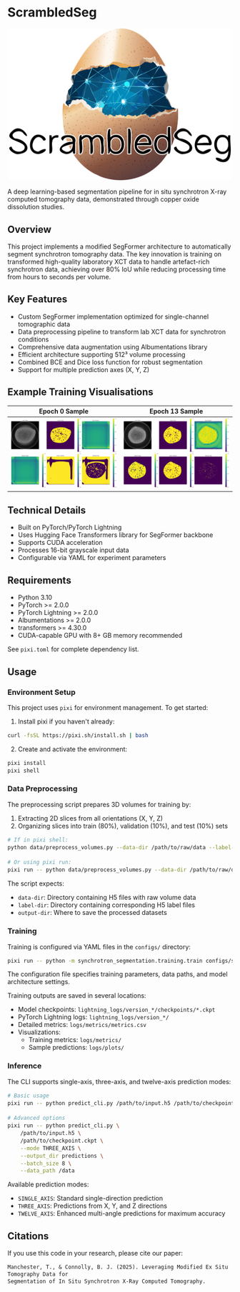# ScrambledSeg

<p align="center">
  <img src="https://github.com/tristanmanchester/ScrambledSeg/blob/main/scrambled%20seg.png" width="500">
</p>

A deep learning-based segmentation pipeline for in situ synchrotron X-ray computed tomography data, demonstrated through copper oxide dissolution studies.

## Overview

This project implements a modified SegFormer architecture to automatically segment synchrotron tomography data. The key innovation is training on transformed high-quality laboratory XCT data to handle artefact-rich synchrotron data, achieving over 80% IoU while reducing processing time from hours to seconds per volume.

## Key Features

- Custom SegFormer implementation optimized for single-channel tomographic data
- Data preprocessing pipeline to transform lab XCT data for synchrotron conditions
- Comprehensive data augmentation using Albumentations library
- Efficient architecture supporting 512³ volume processing
- Combined BCE and Dice loss function for robust segmentation
- Support for multiple prediction axes (X, Y, Z)

## Example Training Visualisations

| Epoch 0 Sample | Epoch 13 Sample |
|:-------------:|:-------------:|
| <img src="https://github.com/tristanmanchester/ScrambledSeg/blob/main/epoch_0_sample_1.png" width="500"> | <img src="https://github.com/tristanmanchester/ScrambledSeg/blob/main/epoch_13_sample_0.png" width="500"> |

## Technical Details

- Built on PyTorch/PyTorch Lightning
- Uses Hugging Face Transformers library for SegFormer backbone
- Supports CUDA acceleration
- Processes 16-bit grayscale input data
- Configurable via YAML for experiment parameters

## Requirements

- Python 3.10
- PyTorch >= 2.0.0
- PyTorch Lightning >= 2.0.0
- Albumentations >= 2.0.0
- transformers >= 4.30.0
- CUDA-capable GPU with 8+ GB memory recommended

See `pixi.toml` for complete dependency list.

## Usage

### Environment Setup

This project uses `pixi` for environment management. To get started:

1. Install pixi if you haven't already:
```bash
curl -fsSL https://pixi.sh/install.sh | bash
```

2. Create and activate the environment:
```bash
pixi install
pixi shell
```

### Data Preprocessing

The preprocessing script prepares 3D volumes for training by:
1. Extracting 2D slices from all orientations (X, Y, Z)
2. Organizing slices into train (80%), validation (10%), and test (10%) sets

```bash
# If in pixi shell:
python data/preprocess_volumes.py --data-dir /path/to/raw/data --label-dir /path/to/raw/labels --output-dir /path/to/processed/data

# Or using pixi run:
pixi run -- python data/preprocess_volumes.py --data-dir /path/to/raw/data --label-dir /path/to/raw/labels --output-dir /path/to/processed/data
```

The script expects:
- `data-dir`: Directory containing H5 files with raw volume data
- `label-dir`: Directory containing corresponding H5 label files
- `output-dir`: Where to save the processed datasets

### Training

Training is configured via YAML files in the `configs/` directory:

```bash
pixi run -- python -m synchrotron_segmentation.training.train configs/synchrotron_config_slices.yaml
```

The configuration file specifies training parameters, data paths, and model architecture settings.

Training outputs are saved in several locations:
- Model checkpoints: `lightning_logs/version_*/checkpoints/*.ckpt`
- PyTorch Lightning logs: `lightning_logs/version_*/`
- Detailed metrics: `logs/metrics/metrics.csv`
- Visualizations:
  - Training metrics: `logs/metrics/`
  - Sample predictions: `logs/plots/`

### Inference

The CLI supports single-axis, three-axis, and twelve-axis prediction modes:

```bash
# Basic usage
pixi run -- python predict_cli.py /path/to/input.h5 /path/to/checkpoint.ckpt

# Advanced options
pixi run -- python predict_cli.py \
    /path/to/input.h5 \
    /path/to/checkpoint.ckpt \
    --mode THREE_AXIS \
    --output_dir predictions \
    --batch_size 8 \
    --data_path /data
```

Available prediction modes:
- `SINGLE_AXIS`: Standard single-direction prediction
- `THREE_AXIS`: Predictions from X, Y, and Z directions
- `TWELVE_AXIS`: Enhanced multi-angle predictions for maximum accuracy

## Citations

If you use this code in your research, please cite our paper:

```
Manchester, T., & Connolly, B. J. (2025). Leveraging Modified Ex Situ Tomography Data for 
Segmentation of In Situ Synchrotron X-Ray Computed Tomography.

